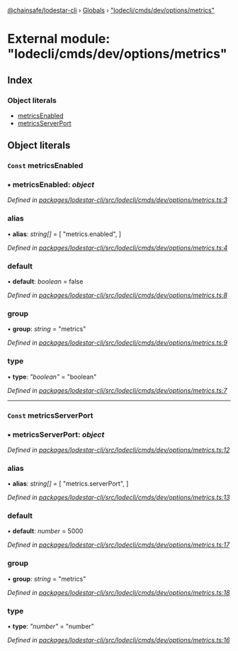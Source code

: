 [@chainsafe/lodestar-cli](../README.md) › [Globals](../globals.md) › ["lodecli/cmds/dev/options/metrics"](_lodecli_cmds_dev_options_metrics_.md)

# External module: "lodecli/cmds/dev/options/metrics"

## Index

### Object literals

* [metricsEnabled](_lodecli_cmds_dev_options_metrics_.md#const-metricsenabled)
* [metricsServerPort](_lodecli_cmds_dev_options_metrics_.md#const-metricsserverport)

## Object literals

### `Const` metricsEnabled

### ▪ **metricsEnabled**: *object*

*Defined in [packages/lodestar-cli/src/lodecli/cmds/dev/options/metrics.ts:3](https://github.com/ChainSafe/lodestar/blob/bbe465408/packages/lodestar-cli/src/lodecli/cmds/dev/options/metrics.ts#L3)*

###  alias

• **alias**: *string[]* = [
    "metrics.enabled",
  ]

*Defined in [packages/lodestar-cli/src/lodecli/cmds/dev/options/metrics.ts:4](https://github.com/ChainSafe/lodestar/blob/bbe465408/packages/lodestar-cli/src/lodecli/cmds/dev/options/metrics.ts#L4)*

###  default

• **default**: *boolean* = false

*Defined in [packages/lodestar-cli/src/lodecli/cmds/dev/options/metrics.ts:8](https://github.com/ChainSafe/lodestar/blob/bbe465408/packages/lodestar-cli/src/lodecli/cmds/dev/options/metrics.ts#L8)*

###  group

• **group**: *string* = "metrics"

*Defined in [packages/lodestar-cli/src/lodecli/cmds/dev/options/metrics.ts:9](https://github.com/ChainSafe/lodestar/blob/bbe465408/packages/lodestar-cli/src/lodecli/cmds/dev/options/metrics.ts#L9)*

###  type

• **type**: *"boolean"* = "boolean"

*Defined in [packages/lodestar-cli/src/lodecli/cmds/dev/options/metrics.ts:7](https://github.com/ChainSafe/lodestar/blob/bbe465408/packages/lodestar-cli/src/lodecli/cmds/dev/options/metrics.ts#L7)*

___

### `Const` metricsServerPort

### ▪ **metricsServerPort**: *object*

*Defined in [packages/lodestar-cli/src/lodecli/cmds/dev/options/metrics.ts:12](https://github.com/ChainSafe/lodestar/blob/bbe465408/packages/lodestar-cli/src/lodecli/cmds/dev/options/metrics.ts#L12)*

###  alias

• **alias**: *string[]* = [
    "metrics.serverPort",
  ]

*Defined in [packages/lodestar-cli/src/lodecli/cmds/dev/options/metrics.ts:13](https://github.com/ChainSafe/lodestar/blob/bbe465408/packages/lodestar-cli/src/lodecli/cmds/dev/options/metrics.ts#L13)*

###  default

• **default**: *number* = 5000

*Defined in [packages/lodestar-cli/src/lodecli/cmds/dev/options/metrics.ts:17](https://github.com/ChainSafe/lodestar/blob/bbe465408/packages/lodestar-cli/src/lodecli/cmds/dev/options/metrics.ts#L17)*

###  group

• **group**: *string* = "metrics"

*Defined in [packages/lodestar-cli/src/lodecli/cmds/dev/options/metrics.ts:18](https://github.com/ChainSafe/lodestar/blob/bbe465408/packages/lodestar-cli/src/lodecli/cmds/dev/options/metrics.ts#L18)*

###  type

• **type**: *"number"* = "number"

*Defined in [packages/lodestar-cli/src/lodecli/cmds/dev/options/metrics.ts:16](https://github.com/ChainSafe/lodestar/blob/bbe465408/packages/lodestar-cli/src/lodecli/cmds/dev/options/metrics.ts#L16)*
